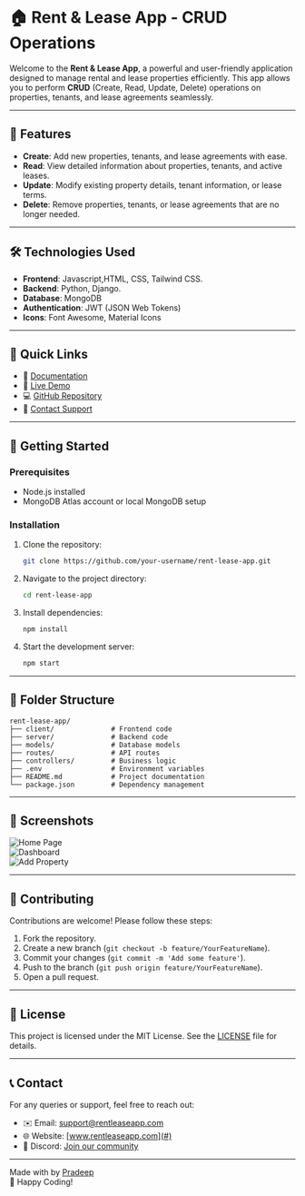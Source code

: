 # 🏠 Rent & Lease App - CRUD Operations

Welcome to the **Rent & Lease App**, a powerful and user-friendly application designed to manage rental and lease properties efficiently. This app allows you to perform **CRUD** (Create, Read, Update, Delete) operations on properties, tenants, and lease agreements seamlessly.

---

## 📌 Features

- **Create**: Add new properties, tenants, and lease agreements with ease.
- **Read**: View detailed information about properties, tenants, and active leases.
- **Update**: Modify existing property details, tenant information, or lease terms.
- **Delete**: Remove properties, tenants, or lease agreements that are no longer needed.

---

## 🛠️ Technologies Used

- **Frontend**: Javascript,HTML, CSS, Tailwind CSS.
- **Backend**: Python, Django.
- **Database**: MongoDB
- **Authentication**: JWT (JSON Web Tokens)
- **Icons**: Font Awesome, Material Icons

---

## 🔗 Quick Links

- 📄 [Documentation](#)  
- 🚀 [Live Demo](#)  
- 💻 [GitHub Repository](#)  
- 📧 [Contact Support](#)  

---

## 🚀 Getting Started

### Prerequisites
- Node.js installed
- MongoDB Atlas account or local MongoDB setup

### Installation
1. Clone the repository:
   ```bash
   git clone https://github.com/your-username/rent-lease-app.git
   ```
2. Navigate to the project directory:
   ```bash
   cd rent-lease-app
   ```
3. Install dependencies:
   ```bash
   npm install
   ```
4. Start the development server:
   ```bash
   npm start
   ```

---

## 📂 Folder Structure

```
rent-lease-app/
├── client/              # Frontend code
├── server/              # Backend code
├── models/              # Database models
├── routes/              # API routes
├── controllers/         # Business logic
├── .env                 # Environment variables
├── README.md            # Project documentation
└── package.json         # Dependency management
```

---

## 📸 Screenshots

![Home Page](#)  
![Dashboard](#)  
![Add Property](#)  

---

## 🤝 Contributing

Contributions are welcome! Please follow these steps:
1. Fork the repository.
2. Create a new branch (`git checkout -b feature/YourFeatureName`).
3. Commit your changes (`git commit -m 'Add some feature'`).
4. Push to the branch (`git push origin feature/YourFeatureName`).
5. Open a pull request.

---

## 📜 License

This project is licensed under the MIT License. See the [LICENSE](#) file for details.

---

## 📞 Contact

For any queries or support, feel free to reach out:  
- ✉️ Email: support@rentleaseapp.com  
- 🌐 Website: [www.rentleaseapp.com](#)  
- 💬 Discord: [Join our community](#)  

---

Made with by [Pradeep](#)  
🚀 Happy Coding!